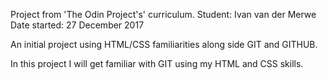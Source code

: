 
Project from 'The Odin Project's' curriculum.
Student: Ivan van der Merwe
Date started:  27 December 2017

An initial project using HTML/CSS familiarities along side GIT and GITHUB.

In this project I will get familiar with GIT using my HTML and CSS skills. 
